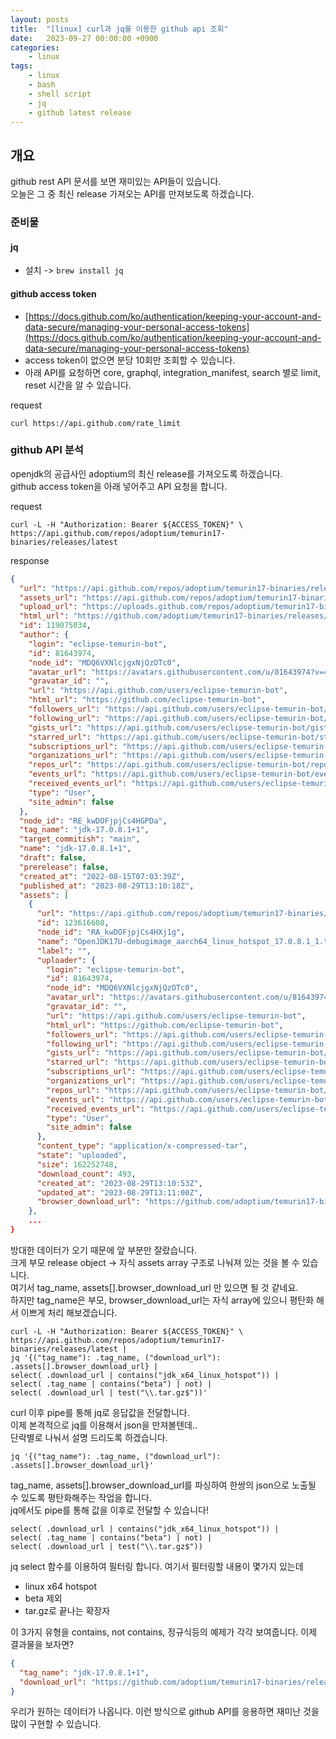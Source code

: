 ```yaml
---
layout: posts
title:  "[linux] curl과 jq를 이용한 github api 조회"
date:   2023-09-27 00:00:00 +0900
categories: 
    - linux 
tags: 
    - linux
    - bash
    - shell script
    - jq
    - github latest release
---
```

## 개요
github rest API 문서를 보면 재미있는 API들이 있습니다.  
오늘은 그 중 최신 release 가져오는 API를 만져보도록 하겠습니다.

### 준비물
#### jq
* 설치 -> `brew install jq`

#### github access token
* [https://docs.github.com/ko/authentication/keeping-your-account-and-data-secure/managing-your-personal-access-tokens](https://docs.github.com/ko/authentication/keeping-your-account-and-data-secure/managing-your-personal-access-tokens)
* access token이 없으면 분당 10회만 조회할 수 있습니다.
* 아래 API를 요청하면 core, graphql, integration_manifest, search 별로 limit, reset 시간을 알 수 있습니다.

request
```shell
curl https://api.github.com/rate_limit
```

### github API 분석
openjdk의 공급사인 adoptium의 최신 release를 가져오도록 하겠습니다.  
github access token을 아래 넣어주고 API 요청을 합니다.  

request
```shell
curl -L -H "Authorization: Bearer ${ACCESS_TOKEN}" \
https://api.github.com/repos/adoptium/temurin17-binaries/releases/latest
```
response
```json
{
  "url": "https://api.github.com/repos/adoptium/temurin17-binaries/releases/119075034",
  "assets_url": "https://api.github.com/repos/adoptium/temurin17-binaries/releases/119075034/assets",
  "upload_url": "https://uploads.github.com/repos/adoptium/temurin17-binaries/releases/119075034/assets{?name,label}",
  "html_url": "https://github.com/adoptium/temurin17-binaries/releases/tag/jdk-17.0.8.1%2B1",
  "id": 119075034,
  "author": {
    "login": "eclipse-temurin-bot",
    "id": 81643974,
    "node_id": "MDQ6VXNlcjgxNjQzOTc0",
    "avatar_url": "https://avatars.githubusercontent.com/u/81643974?v=4",
    "gravatar_id": "",
    "url": "https://api.github.com/users/eclipse-temurin-bot",
    "html_url": "https://github.com/eclipse-temurin-bot",
    "followers_url": "https://api.github.com/users/eclipse-temurin-bot/followers",
    "following_url": "https://api.github.com/users/eclipse-temurin-bot/following{/other_user}",
    "gists_url": "https://api.github.com/users/eclipse-temurin-bot/gists{/gist_id}",
    "starred_url": "https://api.github.com/users/eclipse-temurin-bot/starred{/owner}{/repo}",
    "subscriptions_url": "https://api.github.com/users/eclipse-temurin-bot/subscriptions",
    "organizations_url": "https://api.github.com/users/eclipse-temurin-bot/orgs",
    "repos_url": "https://api.github.com/users/eclipse-temurin-bot/repos",
    "events_url": "https://api.github.com/users/eclipse-temurin-bot/events{/privacy}",
    "received_events_url": "https://api.github.com/users/eclipse-temurin-bot/received_events",
    "type": "User",
    "site_admin": false
  },
  "node_id": "RE_kwDOFjpjCs4HGPDa",
  "tag_name": "jdk-17.0.8.1+1",
  "target_commitish": "main",
  "name": "jdk-17.0.8.1+1",
  "draft": false,
  "prerelease": false,
  "created_at": "2022-08-15T07:03:39Z",
  "published_at": "2023-08-29T13:10:18Z",
  "assets": [
    {
      "url": "https://api.github.com/repos/adoptium/temurin17-binaries/releases/assets/123616608",
      "id": 123616608,
      "node_id": "RA_kwDOFjpjCs4HXj1g",
      "name": "OpenJDK17U-debugimage_aarch64_linux_hotspot_17.0.8.1_1.tar.gz",
      "label": "",
      "uploader": {
        "login": "eclipse-temurin-bot",
        "id": 81643974,
        "node_id": "MDQ6VXNlcjgxNjQzOTc0",
        "avatar_url": "https://avatars.githubusercontent.com/u/81643974?v=4",
        "gravatar_id": "",
        "url": "https://api.github.com/users/eclipse-temurin-bot",
        "html_url": "https://github.com/eclipse-temurin-bot",
        "followers_url": "https://api.github.com/users/eclipse-temurin-bot/followers",
        "following_url": "https://api.github.com/users/eclipse-temurin-bot/following{/other_user}",
        "gists_url": "https://api.github.com/users/eclipse-temurin-bot/gists{/gist_id}",
        "starred_url": "https://api.github.com/users/eclipse-temurin-bot/starred{/owner}{/repo}",
        "subscriptions_url": "https://api.github.com/users/eclipse-temurin-bot/subscriptions",
        "organizations_url": "https://api.github.com/users/eclipse-temurin-bot/orgs",
        "repos_url": "https://api.github.com/users/eclipse-temurin-bot/repos",
        "events_url": "https://api.github.com/users/eclipse-temurin-bot/events{/privacy}",
        "received_events_url": "https://api.github.com/users/eclipse-temurin-bot/received_events",
        "type": "User",
        "site_admin": false
      },
      "content_type": "application/x-compressed-tar",
      "state": "uploaded",
      "size": 162252748,
      "download_count": 493,
      "created_at": "2023-08-29T13:10:53Z",
      "updated_at": "2023-08-29T13:11:00Z",
      "browser_download_url": "https://github.com/adoptium/temurin17-binaries/releases/download/jdk-17.0.8.1%2B1/OpenJDK17U-debugimage_aarch64_linux_hotspot_17.0.8.1_1.tar.gz"
    },
    ...
}
```
방대한 데이터가 오기 때문에 앞 부분만 잘랐습니다.  
크게 부모 release object -> 자식 assets array 구조로 나눠져 있는 것을 볼 수 있습니다.  
여기서 tag_name, assets[].browser_download_url 만 있으면 될 것 같네요.  
하지만 tag_name은 부모, browser_download_url는 자식 array에 있으니 평탄화 해서 이쁘게 처리 해보겠습니다.

```shell
curl -L -H "Authorization: Bearer ${ACCESS_TOKEN}" \
https://api.github.com/repos/adoptium/temurin17-binaries/releases/latest |
jq '{("tag_name"): .tag_name, ("download_url"): .assets[].browser_download_url} |
select( .download_url | contains("jdk_x64_linux_hotspot")) |
select( .tag_name | contains("beta") | not) |
select( .download_url | test("\\.tar.gz$"))'
```
curl 이후 pipe를 통해 jq로 응답값을 전달합니다.  
이제 본격적으로 jq를 이용해서 json을 만져볼텐데..  
단락별로 나눠서 설명 드리도록 하겠습니다.

```shell
jq '{("tag_name"): .tag_name, ("download_url"): .assets[].browser_download_url}'
```
tag_name, assets[].browser_download_url를 파싱하여 한쌍의 json으로 노출될 수 있도록 평탄화해주는 작업을 합니다.  
jq에서도 pipe를 통해 값을 이후로 전달할 수 있습니다!

```shell
select( .download_url | contains("jdk_x64_linux_hotspot")) |
select( .tag_name | contains("beta") | not) |
select( .download_url | test("\\.tar.gz$"))
```
jq select 함수를 이용하여 필터링 합니다.
여기서 필터링할 내용이 몇가지 있는데 
* linux x64 hotspot
* beta 제외
* tar.gz로 끝나는 확장자

이 3가지 유형을 contains, not contains, 정규식등의 예제가 각각 보여줍니다.
이제 결과물을 보자면?
```json
{
  "tag_name": "jdk-17.0.8.1+1",
  "download_url": "https://github.com/adoptium/temurin17-binaries/releases/download/jdk-17.0.8.1%2B1/OpenJDK17U-jdk_x64_linux_hotspot_17.0.8.1_1.tar.gz"
}
```
우리가 원하는 데이터가 나옵니다.
이런 방식으로 github API를 응용하면 재미난 것을 많이 구현할 수 있습니다.

